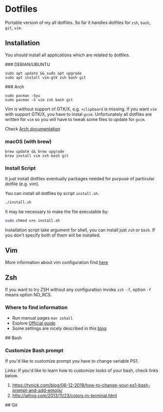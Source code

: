 # Dotfiles

Portable version of my all dotfiles. So far it handles dotfiles
for `zsh`, `bash`, `git`, `vim`.


## Installation

You should install all applications which are related to dotfiles.

### DEBIAN/UBUNTU

```
sudo apt update && sudo apt upgrade
sudo apt install vim-gtk zsh bash git
```

### Arch

```
sudo pacman -Syu
sudo pacman -S vim zsh bash git
```
Vim is without support of GTK/X, e.g. `+clipboard` is missing.
If you want `vim` with support GTK/X, you have to instal `gvim`. Unfortunately all dotfiles
are written for `vim` so you will have to tweak some files to update for `gvim`.

Check [Arch documentation](https://wiki.archlinux.org/title/Vim#Installation)

### macOS (with brew)

```
brew update && brew upgrade
brew install vim zsh bash git
```

### Install Script

It just install dotfiles eventually packages needed for purpuse of particular dotfile (e.g. vim).

You can install all dotfiles by script `install.sh`.

```sh
./install.sh
```

It may be necessary to make the file executable by:

```sh
sudo chmod u+x install.sh
```

Installation script take argument for shell, you can install just `zsh` or `bash`. If you
don't specify both of them will be installed.

## Vim
More information about vim configuration find [here](.vim/README.md)

## Zsh

If you want to try ZSH without any configuration invoke `zsh -f`, option `-f` means option NO_RCS.

### Where to find information

- Run manual pages `man zshall`
- Explore [Official guide](https://zsh.sourceforge.io/Guide/zshguide.html)
- Some settings are nicely described in this [blog](https://thevaluable.dev/zsh-install-configure-mouseless/)

## Bash

### Customize Bash prompt

If you'd like to customize prompt you have to change variable PS1.

Links:
If you'd like to learn how to customize looks of your bash, check links below.

1. https://tynick.com/blog/06-12-2019/how-to-change-your-ps1-bash-prompt-and-add-emojis/
2. http://jafrog.com/2013/11/23/colors-in-terminal.html

## Git

